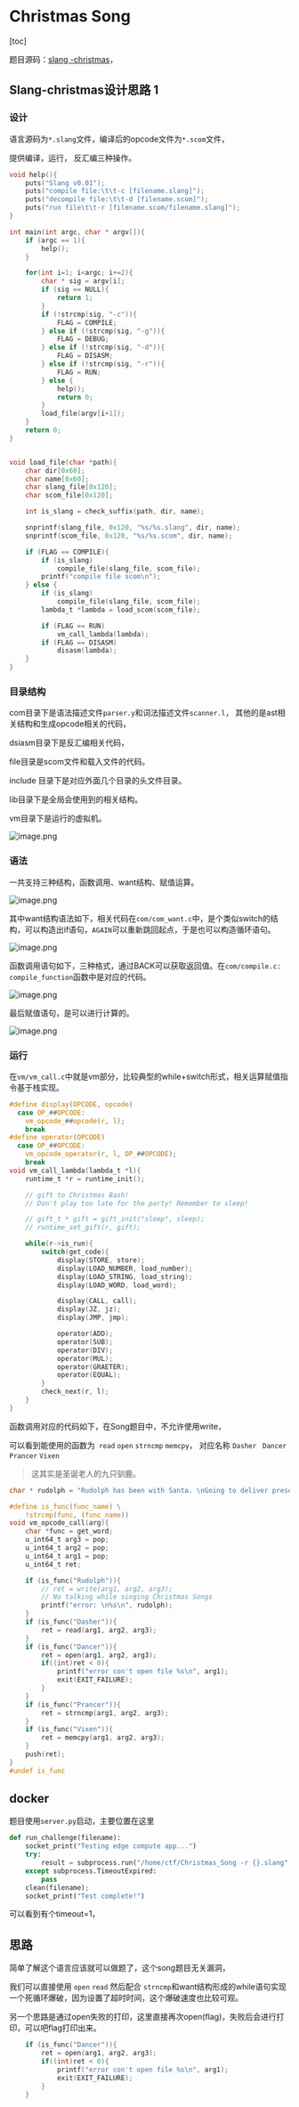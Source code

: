 # Christmas Song

[toc]

题目源码：[slang -christmas](https://github.com/wlingze/Slang/tree/christmas)， 

## Slang-christmas设计思路 1

### 设计

语言源码为`*.slang`文件，编译后的opcode文件为`*.scom`文件，

提供编译，运行， 反汇编三种操作。

```c
void help(){
    puts("Slang v0.01");
    puts("compile file:\t\t-c [filename.slang]");
    puts("decompile file:\t\t-d [filename.scom]");
    puts("run file\t\t-r [filename.scom/filename.slang]");
}

int main(int argc, char * argv[]){
    if (argc == 1){
        help();
    }

    for(int i=1; i<argc; i+=2){
        char * sig = argv[i];
        if (sig == NULL){
            return 1;
        }
        if (!strcmp(sig, "-c")){
            FLAG = COMPILE;
        } else if (!strcmp(sig, "-g")){
            FLAG = DEBUG;
        } else if (!strcmp(sig, "-d")){
            FLAG = DISASM;
        } else if (!strcmp(sig, "-r")){
            FLAG = RUN;
        } else {
            help();
            return 0;
        }
        load_file(argv[i+1]);
    }
    return 0;
}
```

```c

void load_file(char *path){
    char dir[0x60];
    char name[0x60];
    char slang_file[0x120];
    char scom_file[0x120];

    int is_slang = check_suffix(path, dir, name);

    snprintf(slang_file, 0x120, "%s/%s.slang", dir, name);
    snprintf(scom_file, 0x120, "%s/%s.scom", dir, name);

    if (FLAG == COMPILE){
        if (is_slang)
            compile_file(slang_file, scom_file);
        printf("compile file scom\n");
    } else {
        if (is_slang)
            compile_file(slang_file, scom_file);
        lambda_t *lambda = load_scom(scom_file);

        if (FLAG == RUN)
            vm_call_lambda(lambda);
        if (FLAG == DISASM)
            disasm(lambda);
    }
}
```

### 目录结构

com目录下是语法描述文件`parser.y`和词法描述文件`scanner.l`， 其他的是ast相关结构和生成opcode相关的代码，

dsiasm目录下是反汇编相关代码，

file目录是scom文件和载入文件的代码。

include 目录下是对应外面几个目录的头文件目录。

lib目录下是全局会使用到的相关结构。

vm目录下是运行的虚拟机。

![image.png](https://s2.loli.net/2022/01/03/bjExJ3SCmyi6RLT.png)



### 语法

一共支持三种结构，函数调用、want结构、赋值运算。

![image.png](https://s2.loli.net/2022/01/03/SKzHjEFga394Y6v.png)

其中want结构语法如下，相关代码在`com/com_want.c`中，是个类似switch的结构，可以构造出if语句，`AGAIN`可以重新跳回起点，于是也可以构造循环语句。

![image.png](https://s2.loli.net/2022/01/03/DH7k4vNc8wfFEiW.png)

函数调用语句如下，三种格式，通过BACK可以获取返回值。在`com/compile.c: compile_function`函数中是对应的代码。

![image.png](https://s2.loli.net/2022/01/03/9Va1edTZYozKvAk.png)

最后赋值语句，是可以进行计算的。

![image.png](https://s2.loli.net/2022/01/03/dojhwHRX5ClUiEs.png)

### 运行

在`vm/vm_call.c`中就是vm部分，比较典型的while+switch形式，相关运算赋值指令基于栈实现。

```c
#define display(OPCODE, opcode)                                                \
  case OP_##OPCODE:                                                            \
    vm_opcode_##opcode(r, l);                                                  \
    break
#define operator(OPCODE)                                                \
  case OP_##OPCODE:                                                     \
    vm_opcode_operator(r, l, OP_##OPCODE);                              \
    break
void vm_call_lambda(lambda_t *l){
    runtime_t *r = runtime_init();

    // gift to Christmas Bash!
    // Don't play too late for the party! Remember to sleep!

    // gift_t * gift = gift_init("sleep", sleep);
    // runtime_set_gift(r, gift);

    while(r->is_run){
        switch(get_code){
            display(STORE, store);
            display(LOAD_NUMBER, load_number);
            display(LOAD_STRING, load_string);
            display(LOAD_WORD, load_word);

            display(CALL, call);
            display(JZ, jz);
            display(JMP, jmp);

            operator(ADD);
            operator(SUB);
            operator(DIV);
            operator(MUL);
            operator(GRAETER);
            operator(EQUAL);
        }
        check_next(r, l);
    }
}
```

函数调用对应的代码如下，在Song题目中，不允许使用write， 

可以看到能使用的函数为` read` `open` `strncmp` `memcpy`， 对应名称 `Dasher ` `Dancer` `Prancer` `Vixen`

> 这其实是圣诞老人的九只驯鹿。

```c
char * rudolph = "Rudolph has been with Santa. \nGoing to deliver presents soon!\nYou can't get him to help. \nAnd you can't talk when playing Christmas songs!\n";

#define is_func(func_name) \
    !strcmp(func, (func_name))
void vm_opcode_call(arg){
    char *func = get_word;
    u_int64_t arg3 = pop;
    u_int64_t arg2 = pop;
    u_int64_t arg1 = pop;
    u_int64_t ret;

    if (is_func("Rudolph")){
        // ret = write(arg1, arg2, arg3);
        // No talking while singing Christmas Songs
        printf("error: \n%s\n", rudolph);
    }
    if (is_func("Dasher")){
        ret = read(arg1, arg2, arg3);
    }
    if (is_func("Dancer")){
        ret = open(arg1, arg2, arg3);
        if((int)ret < 0){
            printf("error con't open file %s\n", arg1);
            exit(EXIT_FAILURE);
        }
    }
    if (is_func("Prancer")){
        ret = strncmp(arg1, arg2, arg3);
    }
    if (is_func("Vixen")){
        ret = memcpy(arg1, arg2, arg3);
    }
    push(ret);
}
#undef is_func
```

## docker

题目使用`server.py`启动，主要位置在这里

```python
def run_challenge(filename):
    socket_print("Testing edge compute app...")
    try: 
        result = subprocess.run("/home/ctf/Christmas_Song -r {}.slang".format(filename), shell=True, timeout=1)
    except subprocess.TimeoutExpired:
        pass
    clean(filename);
    socket_print("Test complete!")
```

可以看到有个timeout=1，

## 思路

简单了解这个语言应该就可以做题了，这个song题目无关漏洞，

我们可以直接使用 `open` `read` 然后配合 `strncmp`和want结构形成的while语句实现一个死循环爆破，因为设置了超时时间，这个爆破速度也比较可观。

另一个思路是通过open失败的打印，这里直接再次open(flag)，失败后会进行打印，可以吧flag打印出来。

```c
    if (is_func("Dancer")){
        ret = open(arg1, arg2, arg3);
        if((int)ret < 0){
            printf("error con't open file %s\n", arg1);
            exit(EXIT_FAILURE);
        }
    }
```


